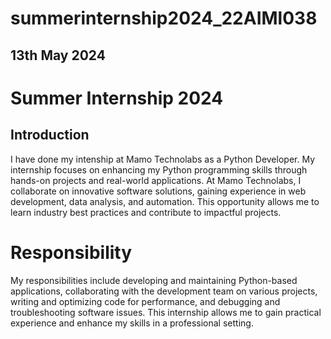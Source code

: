 # summerinternship2024_22AIMl038

## 13th May 2024

# Summer Internship 2024

## Introduction
 I have done my intenship at Mamo Technolabs as a Python Developer. My internship focuses on enhancing my Python programming skills through hands-on projects and real-world applications. At Mamo Technolabs, I 
 collaborate on innovative software solutions, gaining experience in web development, data analysis, and automation. This opportunity allows me to learn industry best practices and contribute to impactful projects.

# Responsibility
 My responsibilities include developing and maintaining Python-based applications, collaborating with the development team on various projects, writing and optimizing code for performance, and debugging and 
 troubleshooting software issues. This internship allows me to gain practical experience and enhance my skills in a professional setting.
